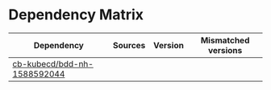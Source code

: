 # Dependency Matrix

Dependency | Sources | Version | Mismatched versions
---------- | ------- | ------- | -------------------
[cb-kubecd/bdd-nh-1588592044](https://github.com/cb-kubecd/bdd-nh-1588592044.git) |  | []() | 
